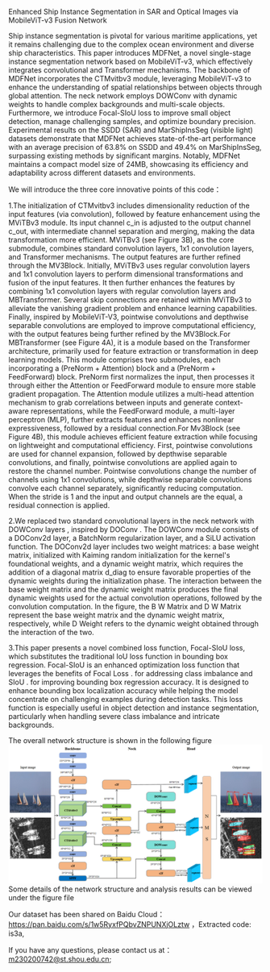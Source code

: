Enhanced Ship Instance Segmentation in SAR and Optical Images via MobileViT-v3 Fusion Network

Ship instance segmentation is pivotal for various maritime applications, yet it remains challenging due to the complex ocean environment and diverse ship characteristics.  This paper introduces MDFNet, a novel single-stage instance segmentation network based on MobileViT-v3, which effectively integrates convolutional and Transformer mechanisms.  The backbone of MDFNet incorporates the CTMvitbv3 module, leveraging MobileViT-v3 to enhance the understanding of spatial relationships between objects through global attention.  The neck network employs DOWConv with dynamic weights to handle complex backgrounds and multi-scale objects.  Furthermore, we introduce Focal-SIoU loss to improve small object detection, manage challenging samples, and optimize boundary precision.  Experimental results on the SSDD (SAR) and MarShipInsSeg (visible light) datasets demonstrate that MDFNet achieves state-of-the-art performance with an average precision of 63.8% on SSDD and 49.4% on MarShipInsSeg, surpassing existing methods by significant margins.  Notably, MDFNet maintains a compact model size of 24MB, showcasing its efficiency and adaptability across different datasets and environments.

We will introduce the three core innovative points of this code：

  1.The initialization of CTMvitbv3 includes dimensionality reduction of the input features (via convolution), followed by feature enhancement using the MViTBv3 module. Its input channel c_in is adjusted to the output channel c_out, with intermediate channel separation and merging, making the data transformation more efficient.
MViTBv3 (see Figure 3B), as the core submodule, combines standard convolution layers, 1x1 convolution layers, and Transformer mechanisms. The output features are further refined through the MV3Block. Initially, MViTBv3 uses regular convolution layers and 1x1 convolution layers to perform dimensional transformations and fusion of the input features. It then further enhances the features by combining 1x1 convolution layers with regular convolution layers and MBTransformer. Several skip connections are retained within MViTBv3 to alleviate the vanishing gradient problem and enhance learning capabilities. Finally, inspired by MobileViT-V3, pointwise convolutions and depthwise separable convolutions are employed to improve computational efficiency, with the output features being further refined by the MV3Block.For MBTransformer (see Figure 4A), it is a module based on the Transformer architecture, primarily used for feature extraction or transformation in deep learning models. This module comprises two submodules, each incorporating a (PreNorm + Attention) block and a (PreNorm + FeedForward) block. PreNorm first normalizes the input, then processes it through either the Attention or FeedForward module to ensure more stable gradient propagation. The Attention module utilizes a multi-head attention mechanism to grab correlations between inputs and generate context-aware representations, while the FeedForward module, a multi-layer perceptron (MLP), further extracts features and enhances nonlinear expressiveness, followed by a residual connection.For Mv3Block (see Figure 4B), this module achieves efficient feature extraction while focusing on lightweight and computational efficiency. First, pointwise convolutions are used for channel expansion, followed by depthwise separable convolutions, and finally, pointwise convolutions are applied again to restore the channel number. Pointwise convolutions change the number of channels using 1x1 convolutions, while depthwise separable convolutions convolve each channel separately, significantly reducing computation. When the stride is 1 and the input and output channels are the equal, a residual connection is applied.
  
  2.We replaced two standard convolutional layers in the neck network with DOWConv layers , inspired by DOConv . The DOWConv module consists of a DOConv2d layer, a BatchNorm regularization layer, and a SiLU activation function. The DOConv2d layer includes two weight matrices: a base weight matrix, initialized with Kaiming random initialization for the kernel's foundational weights, and a dynamic weight matrix, which requires the addition of a diagonal matrix d_diag to ensure favorable properties of the dynamic weights during the initialization phase. The interaction between the base weight matrix and the dynamic weight matrix produces the final dynamic weights used for the actual convolution operations, followed by the convolution computation. In the figure, the B W Matrix and D W Matrix represent the base weight matrix and the dynamic weight matrix, respectively, while D Weight refers to the dynamic weight obtained through the interaction of the two.
  
  3.This paper presents a novel combined loss function, Focal-SIoU loss, which substitutes the traditional IoU loss function in bounding box regression. Focal-SIoU is an enhanced optimization loss function that leverages the benefits of Focal Loss . for addressing class imbalance and SIoU . for improving bounding box regression accuracy. It is designed to enhance bounding box localization accuracy while helping the model concentrate on challenging examples during detection tasks. This loss function is especially useful in object detection and instance segmentation, particularly when handling severe class imbalance and intricate backgrounds.

The overall network structure is shown in the following figure
![image](https://github.com/RainbowSugar1/MDFNet/blob/main/figure/figure1.png)
Some details of the network structure and analysis results can be viewed under the figure file



Our dataset has been shared on Baidu Cloud：https://pan.baidu.com/s/1w5RyxfPQbvZNPUNXjOLztw ，Extracted code: is3a,


If you have any questions, please contact us at：m230200742@st.shou.edu.cn;

